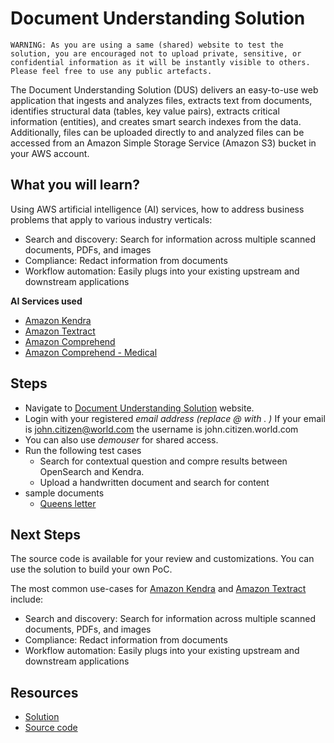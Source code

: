 # Document Understanding Solution

`WARNING: As you are using a same (shared) website to test the solution, you are encouraged not to upload private, sensitive, or confidential information as it will be instantly visible to others. Please feel free to use any public artefacts. `

The Document Understanding Solution (DUS) delivers an easy-to-use web application that ingests and analyzes files, extracts text from documents, identifies structural data (tables, key value pairs), extracts critical information (entities), and creates smart search indexes from the data. Additionally, files can be uploaded directly to and analyzed files can be accessed from an Amazon Simple Storage Service (Amazon S3) bucket in your AWS account.

## What you will learn?
Using AWS artificial intelligence (AI) services, how to address business problems that apply to various industry verticals:
- Search and discovery: Search for information across multiple scanned documents, PDFs, and images
- Compliance: Redact information from documents
- Workflow automation: Easily plugs into your existing upstream and downstream applications 

**AI Services used**
- [Amazon Kendra](https://aws.amazon.com/kendra/)
- [Amazon Textract](https://aws.amazon.com/textract/)
- [Amazon Comprehend](https://aws.amazon.com/comprehend/)
- [Amazon Comprehend - Medical](https://aws.amazon.com/comprehend/medical/)

## Steps
- Navigate to [Document Understanding Solution](https://d2l8l7ins1imlo.cloudfront.net/home) website.
- Login with your registered *email address (replace @ with . )*  If your email is john.citizen@world.com the username is john.citizen.world.com
- You can also use *demouser* for shared access.
- Run the following test cases
  - Search for contextual question and compre results between OpenSearch and Kendra.
  - Upload a handwritten document and search for content
- sample documents
  - [Queens letter](https://www.bbc.com/news/uk-england-wiltshire-36122985)

## Next Steps
The source code is available for your review and customizations. You can use the solution to build your own PoC.

The most common use-cases for [Amazon Kendra](https://aws.amazon.com/kendra/) and [Amazon Textract](https://aws.amazon.com/textract/) include:

- Search and discovery: Search for information across multiple scanned documents, PDFs, and images
- Compliance: Redact information from documents
- Workflow automation: Easily plugs into your existing upstream and downstream applications 

## Resources
- [Solution](https://aws.amazon.com/solutions/implementations/document-understanding-solution/)
- [Source code](https://github.com/awslabs/document-understanding-solution)
